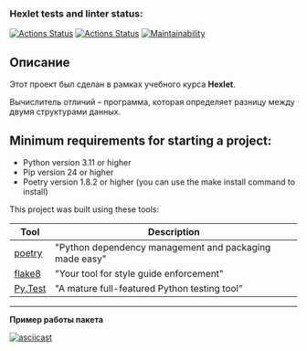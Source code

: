 ### Hexlet tests and linter status:
[![Actions Status](https://github.com/qffo/python-project-50/actions/workflows/hexlet-check.yml/badge.svg)](https://github.com/qffo/python-project-50/actions)
[![Actions Status](https://github.com/qffo/python-project-50/actions/workflows/pyci.yml/badge.svg)](https://github.com/qffo/python-project-50/actions)
[![Maintainability](https://api.codeclimate.com/v1/badges/6707ce0526115f07360d/maintainability)](https://codeclimate.com/github/qffo/python-project-50/maintainability)

## Описание
Этот проект был сделан в рамках учебного курса __Hexlet__.

Вычислитель отличий – программа, которая определяет разницу между двумя структурами данных.

## Minimum requirements for starting a project:
- Python version 3.11 or higher
- Pip version 24 or higher
- Poetry version 1.8.2 or higher (you can use the make install command to install)

This project was built using these tools:

| Tool                                                            | Description                                             |
|-----------------------------------------------------------------|---------------------------------------------------------|
| [poetry](https://python-poetry.org/)                            | "Python dependency management and packaging made easy"  |
| [flake8](https://flake8.pycqa.org/)                             | "Your tool for style guide enforcement"                 |
| [Py.Test](https://pytest.org)                                   | "A mature full-featured Python testing tool"            |
---

**Пример работы пакета**

[![asciicast](https://asciinema.org/a/YqvqfKV3xHhzSixr8CiqIhq0h.svg)](https://asciinema.org/a/YqvqfKV3xHhzSixr8CiqIhq0h)